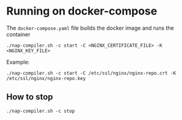 # Running on docker-compose

The `docker-compose.yaml` file builds the docker image and runs the container

```
./nap-compiler.sh -c start -C <NGINX_CERTIFICATE_FILE> -K <NGINX_KEY_FILE>
```

Example:

```
./nap-compiler.sh -c start -C /etc/ssl/nginx/nginx-repo.crt -K /etc/ssl/nginx/nginx-repo.key
```

## How to stop

```
./nap-compiler.sh -c stop
```
